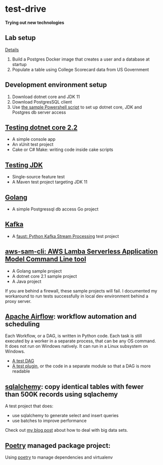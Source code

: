 # test-drive
**Trying out new technologies**

## Lab setup
[Details](./docker/postgres/)
1. Build a Postgres Docker image that creates a user and a database at startup
2. Populate a table using College Scorecard data from US Government 

## Development environment setup
1. Download dotnet core and JDK 11
2. Download PostgresSQL client 
3. Use [the sample Powershell script](./dev-env-startup-sample.ps1) to set up dotnet core, JDK and Postgres db server access

## [Testing dotnet core 2.2](./dotnet)
- A simple console app
- An xUnit test project
- Cake or C# Make: writing code inside cake scripts

## [Testing JDK](./jdk11)

- Single-source feature test
- A Maven test project targeting JDK 11

## [Golang](./golang)

- A simple Postgressql db access Go project

## [Kafka](./kafka)

- A [faust: Python Kafka Stream Processing](https://github.com/robinhood/faust) test project

## [aws-sam-cli: AWS Lamba Serverless Application Model Command Line tool](./aws/sam)

- A Golang sample project
- A dotnet core 2.1 sample project
- A Java project

If you are behind a firewall, these sample projects will fail. I documented my workaround to run tests successfully in local dev environment behind a proxy server.

## [Apache Airflow](./python/airflow): workflow automation and scheduling

Each Workflow, or a DAG, is written in Python code. Each task is still executed by a worker in a separate process, that can be any OS command. It does not run on Windows natively. It can run in a Linux subsystem on Windows.

- [A test DAG](python/airflow/dags/fetch_load.py)
- [A test plugin](python/airflow/plugins/flickrplugin.py), or the code in a separate module so that a DAG is more readable

## [sqlalchemy](./python/sqlalchemy): copy identical tables with fewer than 500K records using sqlachemy

A test project that does:

- use sqlalchemy to generate select and insert queries
- use batches to improve performance

Check out [my blog post](https://brunoyin.gitlab.io/post/20190416-sqlalchemy-table-copy/) about how to deal with big data sets.

## [Poetry](./python/development/db2csv) managed package project:

Using [poetry](https://github.com/sdispater/poetry) to manage dependencies and virtualenv
